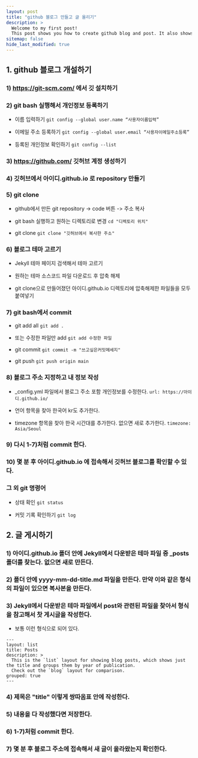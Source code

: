 ```yaml
---
layout: post
title: "github 블로그 만들고 글 올리기"
description: >
  Welcome to my first post!
  This post shows you how to create github blog and post. It also shows my trial and error while using git.
sitemap: false
hide_last_modified: true
---
```


## 1. github 블로그 개설하기

### 1) https://git-scm.com/ 에서 깃 설치하기

### 2) git bash 실행해서 개인정보 등록하기

- 이름 입력하기
`git config --global user.name “사용자이름입력”`

- 이메일 주소 등록하기
`git config --global user.email “사용자이메일주소등록”`

- 등록된 개인정보 확인하기
`git config --list`

### 3) https://github.com/ 깃허브 계정 생성하기

### 4) 깃허브에서 아이디.github.io 로 repository 만들기

### 5) git clone

- github에서 만든 git repository  -> code 버튼 -> 주소 복사

- git bash 실행하고 원하는 디렉토리로 변경
`cd "디렉토리 위치"`

- git clone
`git clone "깃허브에서 복사한 주소"`

### 6) 블로그 테마 고르기

- Jekyll 테마 페이지 검색해서 테마 고르기

- 원하는 테마 소스코드 파일 다운로드 후 압축 해제

- git clone으로 만들어졌던 아이디.github.io 디렉토리에 압축해제한 파일들을 모두 붙여넣기

### 7) git bash에서 commit

- git add all
`git add .`

- 또는 수정한 파일만 add
`git add 수정한 파일`

- git commit
`git commit -m "쓰고싶은커밋메세지"`

- git push
`git push origin main`

### 8) 블로그 주소 지정하고 내 정보 작성

- _config.yml 파일에서 블로그 주소 포함 개인정보를 수정한다.
`url: https://아이디.github.io/`

- 언어 항목을 찾아 한국어 kr도 추가한다.

- timezone 항목을 찾아 한국 시간대를 추가한다. 없으면 새로 추가한다.
`timezone: Asia/Seoul`

### 9) 다시 1-7)처럼 commit 한다.

### 10) 몇 분 후 아이디.github.io 에 접속해서 깃허브 블로그를 확인할 수 있다.

### 그 외 git 명령어

- 상태 확인
`git status`

- 커밋 기록 확인하기
`git log`


## 2. 글 게시하기

### 1) 아이디.github.io 폴더 안에 Jekyll에서 다운받은 테마 파일 중 _posts 폴더를 찾는다. 없으면 새로 만든다.

### 2) 폴더 안에 yyyy-mm-dd-title.md 파일을 만든다. 만약 이와 같은 형식의 파일이 있으면 복사본을 만든다.

### 3) Jekyll에서 다운받은 테마 파일에서 post와 관련된 파일을 찾아서 형식을 참고해서 찻 게시글을 작성한다.

- 보통 이런 형식으로 되어 있다.
```
---
layout: list
title: Posts
description: >
  This is the `list` layout for showing blog posts, which shows just the title and groups them by year of publication.
  Check out the `blog` layout for comparison.
grouped: true
---
```

### 4) 제목은 "title" 이렇게 쌍따옴표 안에 작성한다.

### 5) 내용을 다 작성했다면 저장한다.

### 6) 1-7)처럼 commit 한다.

### 7) 몇 분 후 블로그 주소에 접속해서 새 글이 올라왔는지 확인한다.